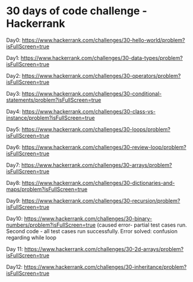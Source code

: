 # 30 days of code challenge - Hackerrank 
Day0: https://www.hackerrank.com/challenges/30-hello-world/problem?isFullScreen=true

Day1: https://www.hackerrank.com/challenges/30-data-types/problem?isFullScreen=true

Day2: https://www.hackerrank.com/challenges/30-operators/problem?isFullScreen=true

Day3: https://www.hackerrank.com/challenges/30-conditional-statements/problem?isFullScreen=true

Day4: https://www.hackerrank.com/challenges/30-class-vs-instance/problem?isFullScreen=true

Day5: https://www.hackerrank.com/challenges/30-loops/problem?isFullScreen=true

Day6: https://www.hackerrank.com/challenges/30-review-loop/problem?isFullScreen=true

Day7: https://www.hackerrank.com/challenges/30-arrays/problem?isFullScreen=true

Day8: https://www.hackerrank.com/challenges/30-dictionaries-and-maps/problem?isFullScreen=true

Day9: https://www.hackerrank.com/challenges/30-recursion/problem?isFullScreen=true

Day10: https://www.hackerrank.com/challenges/30-binary-numbers/problem?isFullScreen=true
(caused error- partial test cases run. Second code - all test cases run successfully. 
Error solved: confusion regarding while loop

Day 11: https://www.hackerrank.com/challenges/30-2d-arrays/problem?isFullScreen=true

Day12: https://www.hackerrank.com/challenges/30-inheritance/problem?isFullScreen=true
